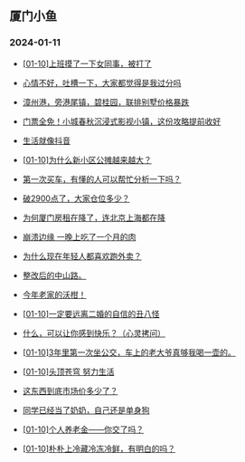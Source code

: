 ## 厦门小鱼 
### 2024-01-11

+ [[01-10]上班摸了一下女同事，被打了](http://bbs.xmfish.com/read-htm-tid-18133221.html)

+ [心情不好，吐槽一下，大家都觉得是我过分吗](http://bbs.xmfish.com/read-htm-tid-18133100.html)

+ [漳州港，旁港尾镇，碧桂园，联排别墅价格暴跌](http://bbs.xmfish.com/read-htm-tid-18133089.html)

+ [门票全免！小城春秋沉浸式影视小镇，这份攻略提前收好](http://bbs.xmfish.com/read-htm-tid-18133236.html)

+ [生活就像抖音](http://bbs.xmfish.com/read-htm-tid-18133114.html)

+ [[01-10]为什么新小区公摊越来越大？](http://bbs.xmfish.com/read-htm-tid-18133300.html)

+ [第一次买车，有懂的人可以帮忙分析一下吗？](http://bbs.xmfish.com/read-htm-tid-18133290.html)

+ [破2900点了，大家仓位多少？](http://bbs.xmfish.com/read-htm-tid-18133332.html)

+ [为何厦门房租在降了，连北京上海都在降](http://bbs.xmfish.com/read-htm-tid-18133227.html)

+ [崩溃边缘 一晚上吃了一个月的肉](http://bbs.xmfish.com/read-htm-tid-18133297.html)

+ [为什么现在年轻人都喜欢跑外卖？](http://bbs.xmfish.com/read-htm-tid-18133234.html)

+ [整改后的中山路。](http://bbs.xmfish.com/read-htm-tid-18133342.html)

+ [今年老家的沃柑！](http://bbs.xmfish.com/read-htm-tid-18133273.html)

+ [[01-10]一定要远离二婚的自信的丑八怪](http://bbs.xmfish.com/read-htm-tid-18133170.html)

+ [什么，可以让你感到快乐？（心灵拷问）](http://bbs.xmfish.com/read-htm-tid-18133275.html)

+ [[01-10]3年里第一次坐公交，车上的老大爷真够我喝一壶的。](http://bbs.xmfish.com/read-htm-tid-18133448.html)

+ [[01-10]头顶苍穹 努力生活](http://bbs.xmfish.com/read-htm-tid-18133463.html)

+ [这东西到底市场价多少了？](http://bbs.xmfish.com/read-htm-tid-18133475.html)

+ [同学已经当了奶奶，自己还是单身狗](http://bbs.xmfish.com/read-htm-tid-18133482.html)

+ [[01-10]个人养老金——你交了吗？](http://bbs.xmfish.com/read-htm-tid-18133562.html)

+ [[01-10]朴朴上冷藏冷冻冷鲜，有明白的吗？](http://bbs.xmfish.com/read-htm-tid-18133492.html)

